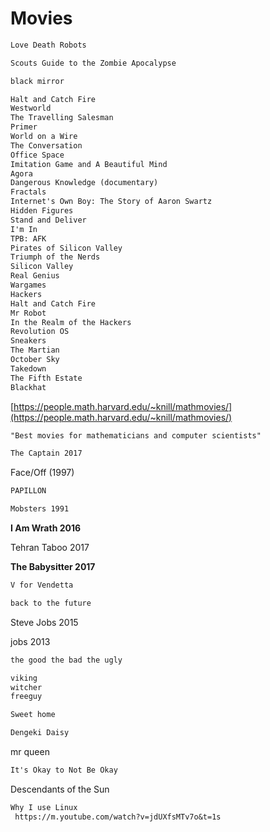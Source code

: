 # Movies

```markdown
Love Death Robots
```

```markdown
Scouts Guide to the Zombie Apocalypse
```

```markdown
black mirror
```

```markdown
Halt and Catch Fire
Westworld
The Travelling Salesman
Primer
World on a Wire
The Conversation
Office Space
Imitation Game and A Beautiful Mind
Agora
Dangerous Knowledge (documentary)
Fractals
Internet's Own Boy: The Story of Aaron Swartz
Hidden Figures
Stand and Deliver
I'm In
TPB: AFK
Pirates of Silicon Valley
Triumph of the Nerds
Silicon Valley
Real Genius
Wargames
Hackers
Halt and Catch Fire
Mr Robot
In the Realm of the Hackers
Revolution OS
Sneakers
The Martian
October Sky
Takedown
The Fifth Estate
Blackhat
```

[https://people.math.harvard.edu/~knill/mathmovies/](https://people.math.harvard.edu/~knill/mathmovies/)

```markdown
"Best movies for mathematicians and computer scientists"
```

```markdown
The Captain 2017
```

Face/Off (1997)

```markdown
PAPILLON
```

```markdown
Mobsters 1991
```

**I Am Wrath 2016**

Tehran Taboo 2017

**The Babysitter 2017**

```markdown
V for Vendetta
```

```markdown
back to the future
```

Steve Jobs 2015

jobs 2013

```markdown
the good the bad the ugly
```

```markdown
viking
witcher
freeguy
```

```markdown
Sweet home
```

```markdown
Dengeki Daisy
```

mr queen

```markdown
It's Okay to Not Be Okay
```

Descendants of the Sun

```markdown
Why I use Linux
 https://m.youtube.com/watch?v=jdUXfsMTv7o&t=1s
```